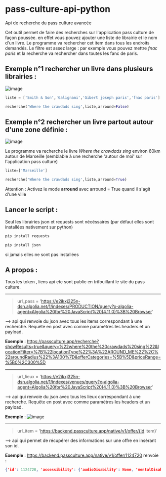 # pass-culture-api-python
Api de recherche du pass culture avancée

Cet outil permet de faire des recherches sur l'application pass culture de façon poussée.
en effet vous pouvez ajouter une liste de librairie et le nom d'un livre. Le programme va rechercher cet item dans tous les endroits demandés.
Le filtre est assez large : par exemple vous pouvez mettre *fnac paris* et la recherche va rechercher dans toutes les fanc de paris.


## Exemple n°1 rechercher un livre dans plusieurs librairies : 
![image](https://user-images.githubusercontent.com/44448753/162581122-bdc63e26-6d32-45f2-9d6d-37bc437348f8.png)
```python
liste = ['Smith & Son','Galignani','Gibert joseph paris','fnac paris']

recherche('Where the crawdads sing',liste,arround=False)       
```

## Exemple n°2 rechercher un livre partout autour d'une zone définie : 
![image](https://user-images.githubusercontent.com/44448753/162581223-d17b6ac4-5c4c-412e-8985-e18de8210221.png)

Le programme va recherche le livre *Where the crawdads sing* environ 60km autour de Marseille (semblable à une recherche 'autour de moi' sur l'application pass culture)

```python
liste=['Marseille']

recherche('Where the crawdads sing',liste,arround=True)       
```
Attention : Activez le mode **arround** avec arround = True quand il s'agit d'une ville 

## Lancer le script :

Seul les librairies json et requests sont nécéssaires (par défaut elles sont installées nativement sur python)
```python
pip install requests 
```
```python
pip install json
```
si jamais elles ne sont pas installées

## A propos :

Tous les token , liens api etc sont public en trifouillant le site du pass culture.

___
> url_pass = 'https://e2ikxj325n-dsn.algolia.net/1/indexes/PRODUCTION/query?x-algolia-agent=Algolia%20for%20JavaScript%20(4.11.0)%3B%20Browser'

--> api qui renvoie du json avec tous les items correspondant à une recherche. 
Requête en post avec comme paramètres les headers et un payload. 

**Exemple** : https://passculture.app/recherche?showResults=true&query=%22where%20the%20crawdads%20sing%22&locationFilter=%7B%22locationType%22%3A%22AROUND_ME%22%2C%22aroundRadius%22%3A100%7D&offerCategories=%5B%5D&priceRange=%5B0%2C300%5D

___
> url_lieux = 'https://e2ikxj325n-dsn.algolia.net/1/indexes/venues/query?x-algolia-agent=Algolia%20for%20JavaScript%20(4.11.0)%3B%20Browser'

--> api qui renvoie du json avec tous les lieux correspondant à une recherche. 
Requête en post avec comme paramètres les headers et un payload. 

**Exemple** : ![image](https://user-images.githubusercontent.com/44448753/162581747-120a71f6-523f-446d-8270-8f7a9d839193.png)

___
> url_item = 'https://backend.passculture.app/native/v1/offer/{id item}'

--> api qui permet de récupérer des informations sur une offre en insérant son id.

**Exemple** : https://backend.passculture.app/native/v1/offer/1124720 renvoie : 

```json
{'id': 1124720, 'accessibility': {'audioDisability': None, 'mentalDisability': None, 'motorDisability': None, 'visualDisability': None}, 'description': None, 'expenseDomains': ['all', 'physical'], 'externalTicketOfficeUrl': None, 'extraData': {'author': 'Owens, Delia', 'durationMinutes': None, 'isbn': '9780593085851', 'musicSubType': None, 'musicType': None, 'performer': None, 'showSubType': None, 'showType': None, 'stageDirector': None, 'speaker': None, 'visa': None}, 'isExpired': False, 'isForbiddenToUnderage': False, 'isReleased': True, 'isSoldOut': False, 'isDigital': False, 'isDuo': False, 'isEducational': False, 'name': 'WHERE THE CRAWDADS SING', 'stocks': [{'id': 1148398, 'beginningDatetime': None, 'bookingLimitDatetime': None, 'cancellationLimitDatetime': None, 'isBookable': True, 'isForbiddenToUnderage': False, 'isSoldOut': False, 'isExpired': False, 'price': 1460, 'activationCode': None}], 'subcategoryId': 'LIVRE_PAPIER', 'image': {'url': 'https://storage.googleapis.com/passculture-metier-prod-production-assets/thumbs/products/FKSYU', 'credit': None}, 'venue': {'id': 969, 'address': 'SQUARE MONSEIGNEUR ROULL', 'city': 'BREST', 'offerer': {'name': 'SA LIBRAIRIE DIALOGUES'}, 'name': 'Dialogues Brest', 'postalCode': '29200', 'publicName': None, 'coordinates': {'latitude': 48.38737, 'longitude': -4.49063}, 'isPermanent': True}, 'withdrawalDetails': None}
```
